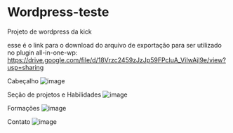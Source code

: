 # Wordpress-teste
Projeto de wordpress da kick


esse é o link para o download do arquivo de exportação para ser utilizado no plugin all-in-one-wp:
https://drive.google.com/file/d/18Vrzc2459zJzJp59FPcluA_ViIwAjl9e/view?usp=sharing



Cabeçalho
![image](https://user-images.githubusercontent.com/89420484/144323740-76b843a8-995a-4549-8c4e-596ae4522e37.png)

Seção de projetos e Habilidades
![image](https://user-images.githubusercontent.com/89420484/144323843-c1d6a2d4-0fe8-4c73-a683-8a63b6374c02.png)

Formações
![image](https://user-images.githubusercontent.com/89420484/144323881-5b5bb7c0-11ed-47b3-918a-78f83c8c989e.png)

Contato
![image](https://user-images.githubusercontent.com/89420484/144323904-f599b3b7-d454-464e-89b2-8df989a27645.png)

